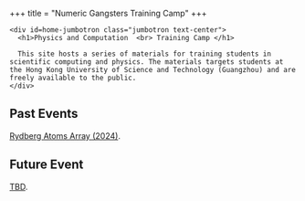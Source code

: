 +++
title = "Numeric Gangsters Training Camp"
+++

~~~
<div id=home-jumbotron class="jumbotron text-center">
  <h1>Physics and Computation  <br> Training Camp </h1>

  This site hosts a series of materials for training students in scientific computing and physics. The materials targets students at the Hong Kong University of Science and Technology (Guangzhou) and are freely available to the public. 
</div>
~~~

## Past Events

[Rydberg Atoms Array (2024)](/RydbergAtoms2024/).


## Future Event

[TBD](/NextEvent/).


